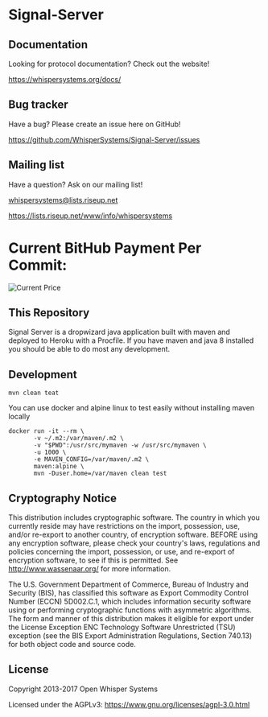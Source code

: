 Signal-Server
=================

Documentation
-------------

Looking for protocol documentation? Check out the website!

https://whispersystems.org/docs/


Bug tracker
-----------

Have a bug? Please create an issue here on GitHub!

https://github.com/WhisperSystems/Signal-Server/issues


Mailing list
------------

Have a question? Ask on our mailing list!

whispersystems@lists.riseup.net

https://lists.riseup.net/www/info/whispersystems

Current BitHub Payment Per Commit:
=================
![Current Price](https://bithub.herokuapp.com/v1/status/payment/commit)


This Repository
-------------
Signal Server is a dropwizard java application built with maven and
deployed to Heroku with a Procfile.
If you have maven and java 8 installed you should be able to do most any development.

Development
------------

```
mvn clean teat
```

You can use docker and alpine linux to test easily without installing maven locally

```
docker run -it --rm \
       -v ~/.m2:/var/maven/.m2 \
       -v "$PWD":/usr/src/mymaven -w /usr/src/mymaven \
       -u 1000 \
       -e MAVEN_CONFIG=/var/maven/.m2 \
       maven:alpine \
       mvn -Duser.home=/var/maven clean test
```


Cryptography Notice
------------

This distribution includes cryptographic software. The country in which you currently reside may have restrictions on the import, possession, use, and/or re-export to another country, of encryption software.
BEFORE using any encryption software, please check your country's laws, regulations and policies concerning the import, possession, or use, and re-export of encryption software, to see if this is permitted.
See <http://www.wassenaar.org/> for more information.

The U.S. Government Department of Commerce, Bureau of Industry and Security (BIS), has classified this software as Export Commodity Control Number (ECCN) 5D002.C.1, which includes information security software using or performing cryptographic functions with asymmetric algorithms.
The form and manner of this distribution makes it eligible for export under the License Exception ENC Technology Software Unrestricted (TSU) exception (see the BIS Export Administration Regulations, Section 740.13) for both object code and source code.

License
---------------------

Copyright 2013-2017 Open Whisper Systems

Licensed under the AGPLv3: https://www.gnu.org/licenses/agpl-3.0.html
